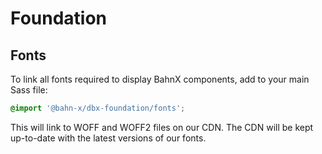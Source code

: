 # Foundation

## Fonts

To link all fonts required to display BahnX components, add to your main Sass file:

```scss
@import '@bahn-x/dbx-foundation/fonts';
```

This will link to WOFF and WOFF2 files on our CDN. The CDN will be kept up-to-date with the latest versions of our fonts.
